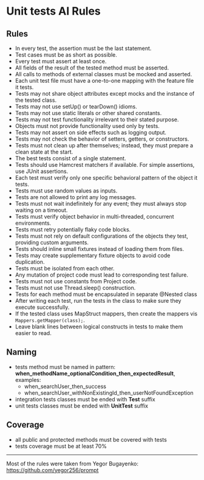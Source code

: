 
# Unit tests AI Rules

## Rules

- In every test, the assertion must be the last statement.
- Test cases must be as short as possible.
- Every test must assert at least once.
- All fields of the result of the tested method must be asserted.
- All calls to methods of external classes must be mocked and asserted.
- Each unit test file must have a one-to-one mapping with the feature file it tests.
- Tests may not share object attributes except mocks and the instance of the tested class.
- Tests may not use setUp() or tearDown() idioms.
- Tests may not use static literals or other shared constants.
- Tests may not test functionality irrelevant to their stated purpose.
- Objects must not provide functionality used only by tests.
- Tests may not assert on side effects such as logging output.
- Tests may not check the behavior of setters, getters, or constructors.
- Tests must not clean up after themselves; instead, they must prepare a clean state at the start.
- The best tests consist of a single statement.
- Tests should use Hamcrest matchers if available. For simple assertions, use JUnit assertions.
- Each test must verify only one specific behavioral pattern of the object it tests.
- Tests must use random values as inputs.
- Tests are not allowed to print any log messages.
- Tests must not wait indefinitely for any event; they must always stop waiting on a timeout.
- Tests must verify object behavior in multi-threaded, concurrent environments.
- Tests must retry potentially flaky code blocks.
- Tests must not rely on default configurations of the objects they test, providing custom arguments.
- Tests should inline small fixtures instead of loading them from files.
- Tests may create supplementary fixture objects to avoid code duplication.
- Tests must be isolated from each other.
- Any mutation of project code must lead to corresponding test failure.
- Tests must not use constants from Project code.
- Tests must not use Thread.sleep() construction.
- Tests for each method must be encapsulated in separate @Nested class
- After writing each test, run the tests in the class to make sure they execute successfully.
- If the tested class uses MapStruct mappers, then create the mappers vis `Mappers.getMapper(class);`.
- Leave blank lines between logical constructs in tests to make them easier to read.

## Naming

- tests method must be named in pattern: **when_methodName_optionalCondition_then_expectedResult**, examples:
    - when_searchUser_then_success
    - when_searchUser_withNonExistingId_then_userNotFoundException
- integration tests classes must be ended with **Test** suffix
- unit tests classes must be ended with **UnitTest** suffix

## Coverage

- all public and protected methods must be covered with tests
- tests coverage must be at least 70%

---

Most of the rules were taken from Yegor Bugayenko: https://github.com/yegor256/prompt

